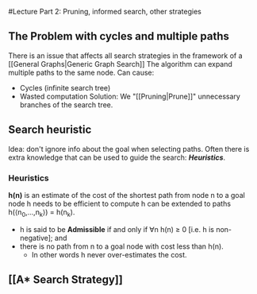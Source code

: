 #Lecture 
Part 2: Pruning, informed search, other strategies
## The Problem with cycles and multiple paths
There is an issue that affects all search strategies in the framework of a [[General Graphs|Generic Graph Search]]
	The algorithm can expand multiple paths to the same node.
Can cause:
- Cycles (infinite search tree)
- Wasted computation
Solution:
	We "[[Pruning|Prune]]" unnecessary branches of the search tree.

## Search heuristic
Idea: don't ignore info about the goal when selecting paths. Often there is extra knowledge that can be used to guide the search: ***Heuristics***.
### Heuristics
**h(n)** is an estimate of the cost of the shortest path from node n to a goal node
h needs to be efficient to compute
h can be extended to paths h(⟨n<sub>0</sub>,...,n<sub>k</sub>⟩) = h(n<sub>k</sub>).
- h is said to be **Admissible** if and only if ∀n h(n) ≥ 0 \[i.e. h is non-negative]; and
-  there is no path from n to a goal node with cost less than h(n).
	- In other words h never over-estimates the cost.


## [[A* Search Strategy]]




